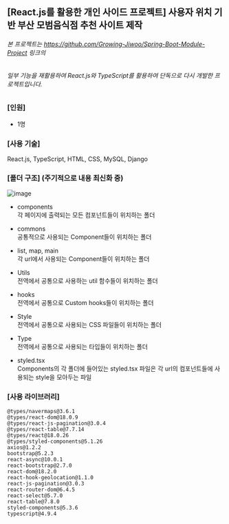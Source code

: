 ## [React.js를 활용한 개인 사이드 프로젝트] 사용자 위치 기반 부산 모범음식점 추천 사이트 제작
###### 본 프로젝트는 https://github.com/Growing-Jiwoo/Spring-Boot-Module-Project 링크의 
###### 일부 기능을 재활용하여 React.js와 TypeScript를 활용하여 단독으로 다시 개발한 프로젝트입니다.  

### [인원]

- 1명

### [사용 기술]

React.js, TypeScript, HTML, CSS, MySQL, Django

### [폴더 구조] (주기적으로 내용 최신화 중)

![image](https://user-images.githubusercontent.com/115076308/224614000-235f24d8-9cb8-479a-864e-aa72dbccc153.png)

- components  
각 페이지에 출력되는 모든 컴포넌트들이 위치하는 폴더

- commons  
공통적으로 사용되는 Component들이 위치하는 폴더

- list, map, main  
각 url에서 사용되는 Component들이 위치하는 폴더

- Utils  
전역에서 공통으로 사용하는 util 함수들이 위치하는 폴더

- hooks  
전역에서 공통으로 Custom hooks들이 위치하는 폴더

- Style  
전역에서 공통으로 사용되는 CSS 파일들이 위치하는 폴더

- Type  
전역에서 공통으로 사용되는 타입들이 위치하는 폴더

- styled.tsx  
Components의 각 폴더에 들어있는 styled.tsx 파일은 각 url의 컴포넌트들에 사용되는 style을 모아두는 파일

### [사용 라이브러리]

`@types/navermaps@3.6.1`  
`@types/react-dom@18.0.9`  
`@types/react-js-pagination@3.0.4`  
`@types/react-table@7.7.14`  
`@types/react@18.0.26`  
`@types/styled-components@5.1.26`  
`axios@1.2.2`  
`bootstrap@5.2.3`  
`react-async@10.0.1`  
`react-bootstrap@2.7.0`  
`react-dom@18.2.0`  
`react-hook-geolocation@1.1.0`  
`react-js-pagination@3.0.3`  
`react-router-dom@6.4.5`  
`react-select@5.7.0`  
`react-table@7.8.0`  
`styled-components@5.3.6`  
`typescript@4.9.4`  
